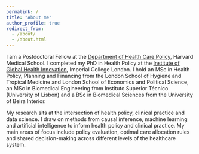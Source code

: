 ```yaml
---
permalink: /
title: "About me"
author_profile: true
redirect_from: 
  - /about/
  - /about.html
---
```


I am a Postdoctoral Fellow at the [Department of Health Care Policy](https://hcp.hms.harvard.edu), Harvard Medical School. I completed my PhD in Health Policy at the [Institute of Global Health Innovation](https://www.imperial.ac.uk/global-health-innovation/), Imperial College London. I hold an MSc in Health Policy, Planning and Financing from the London School of Hygiene and Tropical Medicine and London School of Economics and Political Science, an MSc in Biomedical Engineering from Instituto Superior Técnico (University of Lisbon) and a BSc in Biomedical Sciences from the University of Beira Interior.

My research sits at the intersection of health policy, clinical practice and data science. I draw on methods from causal inference, machine learning and artificial intelligence to inform health policy and clinical practice. My main areas of focus include policy evaluation, optimal care allocation rules and shared decision-making across different levels of the healthcare system.
